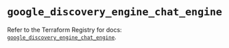 # `google_discovery_engine_chat_engine`

Refer to the Terraform Registry for docs: [`google_discovery_engine_chat_engine`](https://registry.terraform.io/providers/hashicorp/google-beta/6.11.0/docs/resources/google_discovery_engine_chat_engine).
